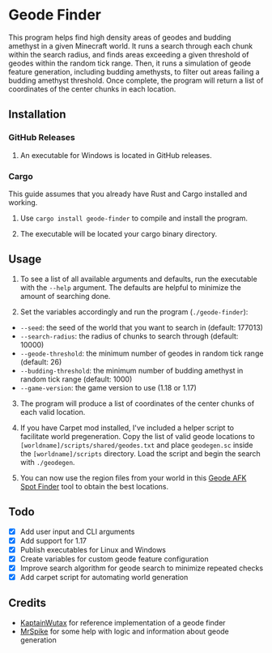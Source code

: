 # Geode Finder

This program helps find high density areas of geodes and budding amethyst in a given Minecraft world. It runs a search through each chunk within the search radius, and finds areas exceeding a given threshold of geodes within the random tick range. Then, it runs a simulation of geode feature generation, including budding amethysts, to filter out areas failing a budding amethyst threshold. Once complete, the program will return a list of coordinates of the center chunks in each location.

## Installation

### GitHub Releases

1. An executable for Windows is located in GitHub releases.

### Cargo

This guide assumes that you already have Rust and Cargo installed and working.

1. Use `cargo install geode-finder` to compile and install the program.

2. The executable will be located your cargo binary directory.

## Usage

1. To see a list of all available arguments and defaults, run the executable with the `--help` argument. The defaults are helpful to minimize the amount of searching done.

2. Set the variables accordingly and run the program (`./geode-finder`):
- `--seed`: the seed of the world that you want to search in (default: 177013)
- `--search-radius`: the radius of chunks to search through (default: 10000)
- `--geode-threshold`: the minimum number of geodes in random tick range (default: 26)
- `--budding-threshold`: the minimum number of budding amethyst in random tick range (default: 1000)
- `--game-version`: the game version to use (1.18 or 1.17)

3. The program will produce a list of coordinates of the center chunks of each valid location.

4. If you have Carpet mod installed, I've included a helper script to facilitate world pregeneration. Copy the list of valid geode locations to `[worldname]/scripts/shared/geodes.txt` and place `geodegen.sc` inside the `[worldname]/scripts` directory. Load the script and begin the search with `./geodegen`.

5. You can now use the region files from your world in this [Geode AFK Spot Finder](https://russellsprouts.github.io/minecraft-amethyst-tool/) tool to obtain the best locations. 

## Todo

- [x] Add user input and CLI arguments
- [x] Add support for 1.17
- [x] Publish executables for Linux and Windows
- [x] Create variables for custom geode feature configuration
- [x] Improve search algorithm for geode search to minimize repeated checks
- [x] Add carpet script for automating world generation

## Credits

- [KaptainWutax](https://github.com/KaptainWutax) for reference implementation of a geode finder
- [MrSpike](https://github.com/MrSpike63) for some help with logic and information about geode generation
